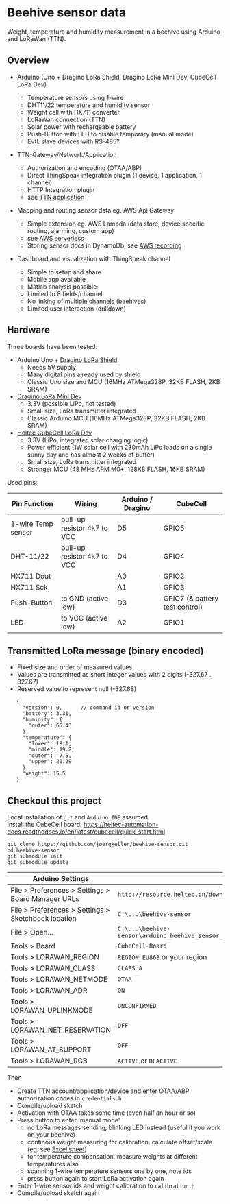 # Beehive sensor data
Weight, temperature and humidity measurement in a beehive using Arduino and LoRaWan (TTN).

## Overview
- Arduino (Uno + Dragino LoRa Shield, Dragino LoRa Mini Dev, CubeCell LoRa Dev)
    - Temperature sensors using 1-wire
    - DHT11/22 temperature and humidity sensor
    - Weight cell with HX711 converter
    - LoRaWan connection (TTN)
    - Solar power with rechargeable battery
    - Push-Button with LED to disable temporary (manual mode)
    - Evtl. slave devices with RS-485?
    
- TTN-Gateway/Network/Application
    - Authorization and encoding (OTAA/ABP)
    - Direct ThingSpeak integration plugin (1 device, 1 application, 1 channel)
    - HTTP Integration plugin
    - see [TTN application](./docs/ttn-application.md)
    
- Mapping and routing sensor data eg. AWS Api Gateway
    - Simple extension eg. AWS Lambda (data store, device specific routing, alarming, custom app)
    - see [AWS serverless](./docs/aws-serverless.md)
    - Storing sensor docs in DynamoDb, see [AWS recording](./docs/aws-recorder.md)
    
- Dashboard and visualization with ThingSpeak channel
    - Simple to setup and share
    - Mobile app available
    - Matlab analysis possible
    - Limited to 8 fields/channel
    - No linking of multiple channels (beehives)
    - Limited user interaction (drilldown)
       
## Hardware
Three boards have been tested:
- Arduino Uno + [Dragino LoRa Shield](https://www.dragino.com/products/lora/item/102-lora-shield.html)
    - Needs 5V supply
    - Many digital pins already used by shield
    - Classic Uno size and MCU (16MHz ATMega328P, 32KB FLASH, 2KB SRAM)
- [Dragino LoRa Mini Dev](https://www.dragino.com/products/lora/item/126-lora-mini-dev.html)
    - 3.3V (possible LiPo, not tested)
    - Small size, LoRa transmitter integrated
    - Classic Arduino MCU (16MHz ATMega328P, 32KB FLASH, 2KB SRAM)
- [Heltec CubeCell LoRa Dev](https://heltec.org/project/htcc-ab01/)
    - 3.3V (LiPo, integrated solar charging logic)
    - Power efficient (1W solar cell with 230mAh LiPo loads on a single sunny day and has almost 2 weeks of buffer)
    - Small size, LoRa transmitter integrated
    - Stronger MCU (48 MHz ARM M0+, 128KB FLASH, 16KB SRAM)
    
Used pins:

| Pin Function | Wiring | Arduino / Dragino | CubeCell |
| ------------ | ------ | ----------------- | -------- |
| 1-wire Temp sensor | pull-up resistor 4k7 to VCC | D5 | GPIO5 |
| DHT-11/22 | pull-up resistor 4k7 to VCC | D4 | GPIO4 |
| HX711 Dout | | A0 | GPIO2 |
| HX711 Sck | | A1 | GPIO3 |
| Push-Button | to GND (active low) | D3 | GPIO7 (& battery test control) |
| LED | to VCC (active low) | A2 | GPIO1 |
       
## Transmitted LoRa message (binary encoded)
- Fixed size and order of measured values
- Values are transmitted as short integer values with 2 digits (-327.67 .. 327.67)
- Reserved value to represent null (-327.68) 
~~~
   {
     "version": 0,      // command id or version
     "battery": 3.31,
     "humidity": {
       "outer": 65.43
     },
     "temperature": {
       "lower": 18.1,
       "middle": 19.2,
       "outer": -7.5,
       "upper": 20.29
     },
     "weight": 15.5
   }
~~~   
   
## Checkout this project
Local installation of `git` and `Arduino IDE` assumed.\
Install the CubeCell board: https://heltec-automation-docs.readthedocs.io/en/latest/cubecell/quick_start.html
~~~
git clone https://github.com/joergkeller/beehive-sensor.git
cd beehive-sensor
git submodule init
git submodule update
~~~

| Arduino Settings      | Value |
| ----------------------|-------|
| File > Preferences > Settings > Board Manager URLs | `http://resource.heltec.cn/download/package_CubeCell_index.json`
| File > Preferences > Settings > Sketchbook location | `C:\...\beehive-sensor` |
| File > Open... | `C:\...\beehive-sensor\arduino_beehive_sensor_lora\arduino_beehive_sensor_lora.ino` |
| Tools > Board | `CubeCell-Board` |
| Tools > LORAWAN_REGION | `REGION_EU868` or your region |
| Tools > LORAWAN_CLASS | `CLASS_A` |
| Tools > LORAWAN_NETMODE | `OTAA` |
| Tools > LORAWAN_ADR | `ON` |
| Tools > LORAWAN_UPLINKMODE | `UNCONFIRMED` |
| Tools > LORAWAN_NET_RESERVATION | `OFF` |
| Tools > LORAWAN_AT_SUPPORT | `OFF` |
| Tools > LORAWAN_RGB | `ACTIVE` or `DEACTIVE` |

Then
- Create TTN account/application/device and enter OTAA/ABP authorization codes in `credentials.h`
- Compile/upload sketch
- Activation with OTAA takes some time (even half an hour or so)
- Press button to enter 'manual mode'
    - no LoRa messages sending, blinking LED instead (useful if you work on your beehive)
    - continous weight measuring for calibration, calculate offset/scale (eg. see [Excel sheet](./docs/Gewicht%20Eichung%20Loadcell.xlsx))
    - for temperature compensation, measure weights at different temperatures also 
    - scanning 1-wire temperature sensors one by one, note ids
    - press button again to start LoRa activation again
- Enter 1-wire sensor ids and weight calibration to `calibration.h`
- Compile/upload sketch again 